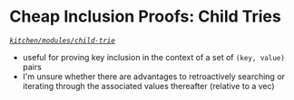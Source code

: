 # Cheap Inclusion Proofs: Child Tries
*[`kitchen/modules/child-trie`](https://github.com/substrate-developer-hub/recipes/tree/master/kitchen/modules/child-trie)*

* useful for proving key inclusion in the context of a set of `(key, value)` pairs
* I'm unsure whether there are advantages to retroactively searching or iterating through the associated values thereafter (relative to a vec)